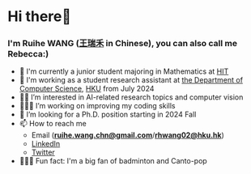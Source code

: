 # Hi there👋
### I'm Ruihe WANG ([王瑞禾](https://translate.google.com/?hl=zh-CN&sl=auto&tl=zh-CN&text=%E7%8E%8B%E7%91%9E%E7%A6%BE&op=translate) in Chinese), you can also call me Rebecca:)

- 🥰 I'm currently a junior student majoring in Mathematics at [HIT](http://www.hit.edu.cn)
- 🤠 I'm working as a student research assistant at [the Department of Computer Science](http://www.cs.hku.hk), [HKU](http://www.hku.hk) from July 2024
- 🫶🏻 I’m interested in AI-related research topics and computer vision
- 👩🏻‍💻 I’m working on improving my coding skills
- 💞️ I’m looking for a Ph.D. position starting in 2024 Fall
- 📫 How to reach me
  - Email (**ruihe.wang.chn@gmail.com**/**rhwang02@hku.hk**)
  - [LinkedIn](https://www.linkedin.com/in/ruihe-wang-5613ab278/)
  - [Twitter](https://twitter.com/whois_rebecca)
- 🧚🏻‍♀️ Fun fact: I'm a big fan of badminton and Canto-pop

<!---
ruihewang/ruihewang is a ✨ special ✨ repository because its `README.md` (this file) appears on your GitHub profile.
You can click the Preview link to take a look at your changes.
--->

